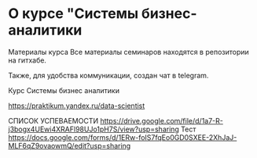 # О курсе "Системы бизнес-аналитики

Материалы курса
Все материалы семинаров находятся в репозитории на гитхабе.

Также, для удобства коммуникации, создан чат в telegram.

Курс Системы бизнес аналитики

https://praktikum.yandex.ru/data-scientist

СПИСОК УСПЕВАЕМОСТИ https://drive.google.com/file/d/1a7-R-j3bogx4UEwi4XRAFl98UJo1pH7S/view?usp=sharing
Тест
https://docs.google.com/forms/d/1ERw-foIS7fqEo0GD0SXEE-2XhJaJ-MLF6qZ9ovaowmQ/edit?usp=sharing
